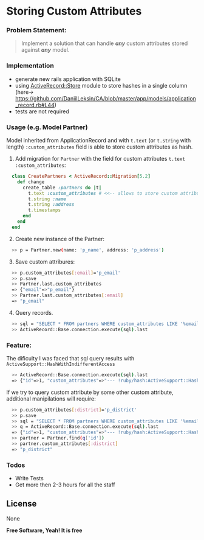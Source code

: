 # Storing Custom Attributes

### Problem Statement:
> Implement a solution that can handle ***any*** custom attributes stored against ***any*** model. 

### Implementation

  - generate new rails application with SQLite
  - using [ActiveRecord::Store](https://api.rubyonrails.org/classes/ActiveRecord/Store.html) module to store hashes in a single column (here-> https://github.com/DaniilLeksin/CA/blob/master/app/models/application_record.rb#L44)
  - tests are not required


### Usage (e.g. Model Partner)

Model inherited from ApplicationRecord and with `t.text` (or `t.string` with length) `:custom_attributes` field is able to store custom attributes as hash.

1. Add migration for `Partner` with the field for custom attributes `t.text :custom_attributes`:
```ruby
  class CreatePartners < ActiveRecord::Migration[5.2]
    def change
      create_table :partners do |t|
        t.text :custom_attributes # <<-- allows to store custom attributes
        t.string :name
        t.string :address
        t.timestamps
      end
    end
  end
```
2. Create new instance of the Partner:
```sh
  >> p = Partner.new(name: 'p_name', address: 'p_address')
```
3. Save custom attribures:
```sh
  >> p.custom_attributes[:email]='p_email'
  >> p.save
  >> Partner.last.custom_attributes
  => {"email"=>"p_email"}
  >> Partner.last.custom_attributes[:email]
  => "p_email"
```
4. Query records. 
```sh
  >> sql = "SELECT * FROM partners WHERE custom_attributes LIKE '%email: p_email%';"
  >> ActiveRecord::Base.connection.execute(sql).last
```

### Feature:
The dificulty I was faced that sql query results with `ActiveSupport::HashWithIndifferentAccess`

```sh
  >> ActiveRecord::Base.connection.execute(sql).last
  => {"id"=>1, "custom_attributes"=>"--- !ruby/hash:ActiveSupport::HashWithIndifferentAccess\nemail: p_email\n", "created_at"=>...
```
If we try to query custom attribute by some other custom attribute, additional manipilations will require:

```sh
  >> p.custom_attributes[:district]='p_district'
  >> p.save
  >> sql = "SELECT * FROM partners WHERE custom_attributes LIKE '%email: p_email%';"
  >> q = ActiveRecord::Base.connection.execute(sql).last
  => {"id"=>1, "custom_attributes"=>"--- !ruby/hash:ActiveSupport::HashWithIndifferentAccess\nemail: p_email\ndistrict: p_district\n"
  >> partner = Partner.find(q['id'])
  >> partner.custom_attributes[:district]
  => "p_district"
```

### Todos

 - Write Tests
 - Get more then 2-3 hours for all the staff

License
----

None


**Free Software, Yeah! It is free**
